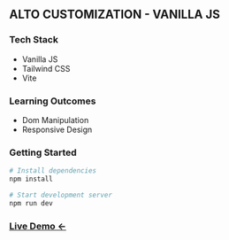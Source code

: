 ## ALTO CUSTOMIZATION - VANILLA JS

### Tech Stack

- Vanilla JS
- Tailwind CSS
- Vite

### Learning Outcomes

- Dom Manipulation
- Responsive Design

### Getting Started

```bash
# Install dependencies
npm install

# Start development server
npm run dev
```

### [Live Demo <-](https://tesla-customization-js.vercel.app/)
